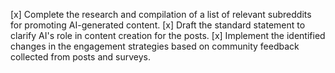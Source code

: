 [x] Complete the research and compilation of a list of relevant subreddits for promoting AI-generated content.
[x] Draft the standard statement to clarify AI's role in content creation for the posts.
[x] Implement the identified changes in the engagement strategies based on community feedback collected from posts and surveys.